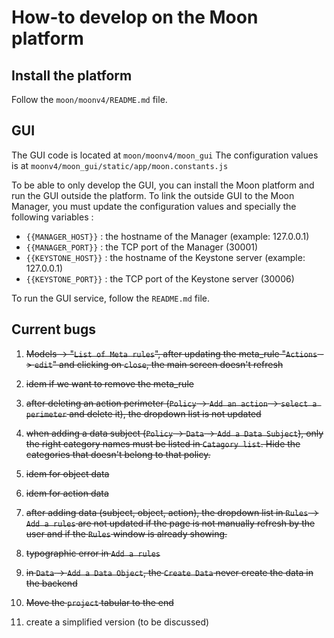 # How-to develop on the Moon platform

## Install the platform

Follow the `moon/moonv4/README.md` file.

## GUI

The GUI code is located at `moon/moonv4/moon_gui`
The configuration values is at `moonv4/moon_gui/static/app/moon.constants.js`

To be able to only develop the GUI, you can install the Moon platform and run the GUI outside the platform.
To link the outside GUI to the Moon Manager, you must update the configuration values and specially the 
following variables :

- `{{MANAGER_HOST}}` : the hostname of the Manager (example: 127.0.0.1)
- `{{MANAGER_PORT}}` : the TCP port of the Manager (30001) 
- `{{KEYSTONE_HOST}}` : the hostname of the Keystone server (example: 127.0.0.1)
- `{{KEYSTONE_PORT}}` : the TCP port of the Keystone server (30006) 

To run the GUI service, follow the `README.md` file.

## Current bugs

1) ~~Models -> "`List of Meta rules`", after updating the meta_rule 
"`Actions` -> `edit`" and clicking on `close`, the main screen doesn't refresh~~

2) ~~idem if we want to remove the meta_rule~~

3) ~~after deleting an action perimeter (`Policy` -> `Add an action` -> `select a perimeter` and delete it), 
the dropdown list is not updated~~

4) ~~when adding a data subject (`Policy` -> `Data` -> `Add a Data Subject`), only the right category names must
be listed in `Catagory list`. Hide the categories that doesn't belong to that policy.~~

5) ~~idem for object data~~

6) ~~idem for action data~~

7) ~~after adding data (subject, object, action), the dropdown list in `Rules` -> `Add a rules` are not updated 
if the page is not manually refresh by the user and if the `Rules` window is already showing.~~

8) ~~typographic error in `Add a rules`~~

9) ~~in `Data` -> `Add a Data Object`, the `Create Data` never create the data in the backend~~

10) ~~Move the `project` tabular to the end~~

11) create a simplified version (to be discussed)
